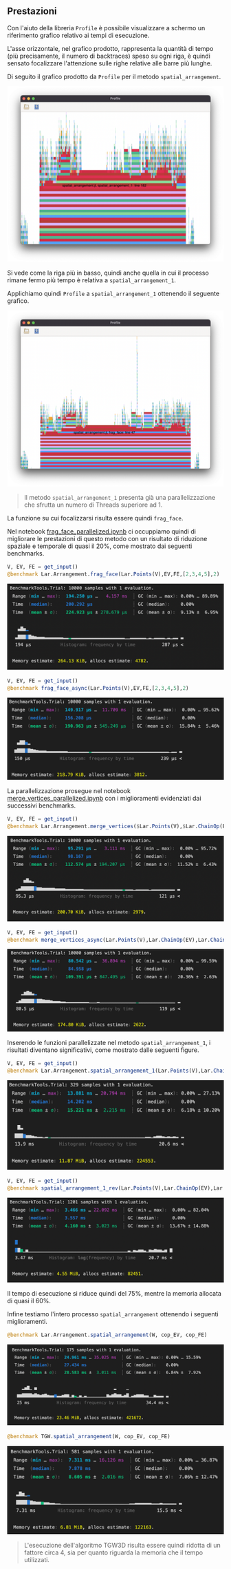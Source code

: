 ## Prestazioni
Con l'aiuto della libreria `Profile` è possibile
visualizzare a schermo un riferimento grafico relativo ai
tempi di esecuzione.

L'asse orizzontale, nel grafico prodotto, rappresenta la quantità di tempo (più precisamente, il numero di backtraces) 
speso su ogni riga, è quindi sensato focalizzare l'attenzione sulle righe relative alle barre più lunghe.

Di seguito il grafico prodotto da `Profile` per il metodo `spatial_arrangement`.

![Prestazioni di spatial_arrangement](./images/spatial_arrangement.png)

Si vede come la riga più in basso, quindi anche quella in cui il 
processo rimane fermo più tempo è relativa a `spatial_arrangement_1`.

Applichiamo quindi `Profile` a `spatial_arrangement_1` ottenendo il seguente
grafico.

![Prestazioni di spatial_arrangement_1](./images/spatial_arrangement_1.png)


> Il metodo `spatial_arrangement_1` presenta già una parallelizzazione che sfrutta
> un numero di Threads superiore ad 1. 

La funzione su cui focalizzarsi risulta essere quindi `frag_face`.

Nel notebook  [frag_face_parallelized.ipynb](https://github.com/not-Karot/TopologicalGiftWrapping8A/blob/main/notebooks/frag_face_parallelized.ipynb)
ci occuppiamo quindi di migliorare le prestazioni di questo metodo con un risultato
di riduzione spaziale e temporale di quasi il 20%, come mostrato dai seguenti benchmarks.


```julia
V, EV, FE = get_input()
@benchmark Lar.Arrangement.frag_face(Lar.Points(V),EV,FE,[2,3,4,5],2)
```

![frag_face](./images/frag_face.png)

```julia
V, EV, FE = get_input()
@benchmark frag_face_async(Lar.Points(V),EV,FE,[2,3,4,5],2)
```

![frag_face_async](./images/frag_face_async.png)

La parallelizzazione prosegue nel notebook [merge_vertices_parallelized.ipynb](https://github.com/not-Karot/TopologicalGiftWrapping8A/blob/main/notebooks/merge_vertices_parallelized.ipynb)
con i miglioramenti evidenziati dai successivi benchmarks.

```julia
V, EV, FE = get_input()
@benchmark Lar.Arrangement.merge_vertices($Lar.Points(V),$Lar.ChainOp(EV),$Lar.ChainOp(FE),$1e-8)
```

![merge_vertices](./images/merge_vertices.png)

```julia
V, EV, FE = get_input()
@benchmark merge_vertices_async(Lar.Points(V),Lar.ChainOp(EV),Lar.ChainOp(FE),1e-8)
```

![merge_vertices_async](./images/merge_vertices_async.png)


Inserendo le funzioni parallelizzate nel metodo `spatial_arrangement_1`,
i risultati diventano significativi, come mostrato dalle seguenti figure.

```julia
V, EV, FE = get_input()
@benchmark Lar.Arrangement.spatial_arrangement_1(Lar.Points(V),Lar.ChainOp(EV),Lar.ChainOp(FE),false)
```
![spatial_arrangement_1_bench](./images/spatial_arrangement_1_bench.png)


```julia
V, EV, FE = get_input()
@benchmark spatial_arrangement_1_rev(Lar.Points(V),Lar.ChainOp(EV),Lar.ChainOp(FE)) 
```

![spatial_arrangement_1_rev](./images/spatial_arrangement_1_rev.png)

Il tempo di esecuzione si riduce quindi del 75%, mentre la memoria allocata di quasi il 60%.

Infine testiamo l'intero processo `spatial_arrangement` ottenendo i seguenti miglioramenti.

```julia
@benchmark Lar.Arrangement.spatial_arrangement(W, cop_EV, cop_FE)
```
![spatial_arr](./images/spatial_arr.png)


```julia
@benchmark TGW.spatial_arrangement(W, cop_EV, cop_FE)
```

![spatial_arr_rev](./images/spatial_arr_rev.png)

>L'esecuzione dell'algoritmo TGW3D risulta essere quindi ridotta 
di un fattore circa 4, sia per quanto riguarda la memoria che il tempo
utilizzati.
> 

